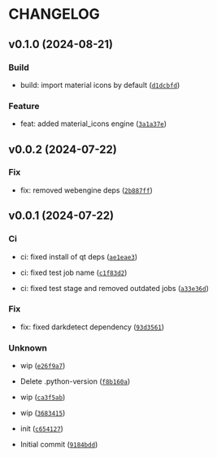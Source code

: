 # CHANGELOG

## v0.1.0 (2024-08-21)

### Build

* build: import material icons by default ([`d1dcbfd`](https://gitlab.psi.ch/bec/bec_qthemes/-/commit/d1dcbfdd48fc4f67d69d17cf12f6e084df26cf90))

### Feature

* feat: added material_icons engine ([`3a1a37e`](https://gitlab.psi.ch/bec/bec_qthemes/-/commit/3a1a37e241a7f32e0ab209c7ce2ffc18160ed9f6))

## v0.0.2 (2024-07-22)

### Fix

* fix: removed webengine deps ([`2b887ff`](https://gitlab.psi.ch/bec/bec_qthemes/-/commit/2b887ffabc6932ffc3b8518ba065223f828c2f88))

## v0.0.1 (2024-07-22)

### Ci

* ci: fixed install of qt deps ([`ae1eae3`](https://gitlab.psi.ch/bec/bec_qthemes/-/commit/ae1eae360cf23e95d81e91fb54b73ca659291d33))

* ci: fixed test job name ([`c1f83d2`](https://gitlab.psi.ch/bec/bec_qthemes/-/commit/c1f83d242e585e6be1aef7fdaf660fd3bb2fc38e))

* ci: fixed test stage and removed outdated jobs ([`a33e36d`](https://gitlab.psi.ch/bec/bec_qthemes/-/commit/a33e36d660501a4ac785762839872f19d44bd756))

### Fix

* fix: fixed darkdetect dependency ([`93d3561`](https://gitlab.psi.ch/bec/bec_qthemes/-/commit/93d35616b6fc4198edc9c5de57e8c7272ecac454))

### Unknown

* wip ([`e26f9a7`](https://gitlab.psi.ch/bec/bec_qthemes/-/commit/e26f9a7018d081eda25e0ca874afd2747a420ae7))

* Delete .python-version ([`f8b160a`](https://gitlab.psi.ch/bec/bec_qthemes/-/commit/f8b160a5a19ec28360d16980eb2c17d6c219a95a))

* wip ([`ca3f5ab`](https://gitlab.psi.ch/bec/bec_qthemes/-/commit/ca3f5abe631739357f91b0040a970a5781347956))

* wip ([`3683415`](https://gitlab.psi.ch/bec/bec_qthemes/-/commit/3683415238f9d928eacc11713c2658f642cf5ba9))

* init ([`c654127`](https://gitlab.psi.ch/bec/bec_qthemes/-/commit/c6541276953684d529bc97f91362f0b4c3a20481))

* Initial commit ([`9184bdd`](https://gitlab.psi.ch/bec/bec_qthemes/-/commit/9184bdde0f76e0a8af7806e266ea4643414f22f2))
